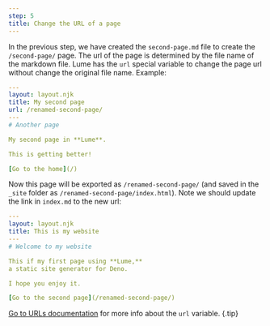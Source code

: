 ```yaml
---
step: 5
title: Change the URL of a page
---
```


In the previous step, we have created the `second-page.md` file to create the
`/second-page/` page. The url of the page is determined by the file name of the
markdown file. Lume has the `url` special variable to change the page url
without change the original file name. Example:

<lume-code>

```yml { title="second-page.md" }
---
layout: layout.njk
title: My second page
url: /renamed-second-page/
---
# Another page

My second page in **Lume**.

This is getting better!

[Go to the home](/)
```

</lume-code>

Now this page will be exported as `/renamed-second-page/` (and saved in the
`_site` folder as `/renamed-second-page/index.html`). Note we should update the
link in `index.md` to the new url:

<lume-code>

```yml { title="index.md" }
---
layout: layout.njk
title: This is my website
---
# Welcome to my website

This if my first page using **Lume,**
a static site generator for Deno.

I hope you enjoy it.

[Go to the second page](/renamed-second-page/)
```

</lume-code>

[Go to URLs documentation](/docs/creating-pages/urls.md) for more info about the
`url` variable. {.tip}
